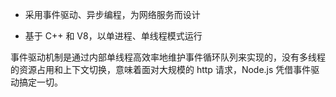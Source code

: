
- 采用事件驱动、异步编程，为网络服务而设计

- 基于 C++ 和 V8，以单进程、单线程模式运行

事件驱动机制是通过内部单线程高效率地维护事件循环队列来实现的，没有多线程的资源占用和上下文切换，意味着面对大规模的 http 请求，Node.js 凭借事件驱动搞定一切。



